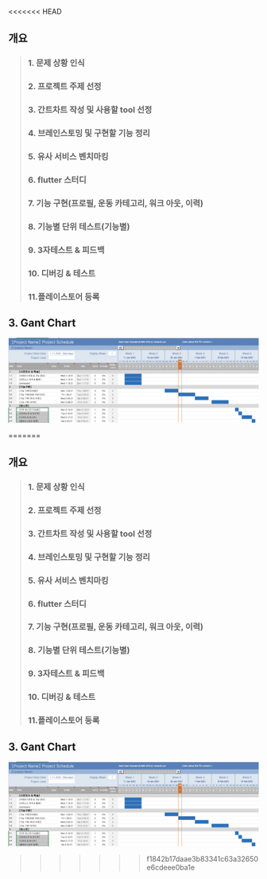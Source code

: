 
<<<<<<< HEAD
## 개요
 > ### 1. 문제 상황 인식 
 > ### 2. 프로젝트 주제 선정
 > ### 3. 간트차트 작성 및 사용할 tool 선정
 > ### 4. 브레인스토밍 및 구현할 기능 정리
 > ### 5. 유사 서비스 벤치마킹
 > ### 6. flutter 스터디
 > ### 7. 기능 구현(프로필, 운동 카테고리, 워크 아웃, 이력)
 > ### 8. 기능별 단위 테스트(기능별)
 > ### 9. 3자테스트 & 피드백
 > ### 10. 디버깅 & 테스트
 > ### 11.플레이스토어 등록

## 3. Gant Chart

![gant](gant.png)

=======

## 개요
 > ### 1. 문제 상황 인식 
 > ### 2. 프로젝트 주제 선정
 > ### 3. 간트차트 작성 및 사용할 tool 선정
 > ### 4. 브레인스토밍 및 구현할 기능 정리
 > ### 5. 유사 서비스 벤치마킹
 > ### 6. flutter 스터디
 > ### 7. 기능 구현(프로필, 운동 카테고리, 워크 아웃, 이력)
 > ### 8. 기능별 단위 테스트(기능별)
 > ### 9. 3자테스트 & 피드백
 > ### 10. 디버깅 & 테스트
 > ### 11.플레이스토어 등록

## 3. Gant Chart

![gant](gant.png)
>>>>>>> f1842b17daae3b83341c63a32650e6cdeee0ba1e

